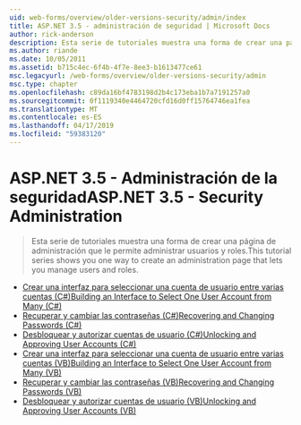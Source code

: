 ```yaml
---
uid: web-forms/overview/older-versions-security/admin/index
title: ASP.NET 3.5 - administración de seguridad | Microsoft Docs
author: rick-anderson
description: Esta serie de tutoriales muestra una forma de crear una página de administración que le permite administrar usuarios y roles.
ms.author: riande
ms.date: 10/05/2011
ms.assetid: b715c4ec-6f4b-4f7e-8ee3-b1613477ce61
msc.legacyurl: /web-forms/overview/older-versions-security/admin
msc.type: chapter
ms.openlocfilehash: c89da16bf4783198d2b4c173eba1b7a7191257a0
ms.sourcegitcommit: 0f1119340e4464720cfd16d0ff15764746ea1fea
ms.translationtype: MT
ms.contentlocale: es-ES
ms.lasthandoff: 04/17/2019
ms.locfileid: "59383120"
---
```

# <a name="aspnet-35---security-administration"></a><span data-ttu-id="fcf4c-103">ASP.NET 3.5 - Administración de la seguridad</span><span class="sxs-lookup"><span data-stu-id="fcf4c-103">ASP.NET 3.5 - Security Administration</span></span>

> <span data-ttu-id="fcf4c-104">Esta serie de tutoriales muestra una forma de crear una página de administración que le permite administrar usuarios y roles.</span><span class="sxs-lookup"><span data-stu-id="fcf4c-104">This tutorial series shows you one way to create an administration page that lets you manage users and roles.</span></span>


- [<span data-ttu-id="fcf4c-105">Crear una interfaz para seleccionar una cuenta de usuario entre varias cuentas (C#)</span><span class="sxs-lookup"><span data-stu-id="fcf4c-105">Building an Interface to Select One User Account from Many (C#)</span></span>](building-an-interface-to-select-one-user-account-from-many-cs.md)
- [<span data-ttu-id="fcf4c-106">Recuperar y cambiar las contraseñas (C#)</span><span class="sxs-lookup"><span data-stu-id="fcf4c-106">Recovering and Changing Passwords (C#)</span></span>](recovering-and-changing-passwords-cs.md)
- [<span data-ttu-id="fcf4c-107">Desbloquear y autorizar cuentas de usuario (C#)</span><span class="sxs-lookup"><span data-stu-id="fcf4c-107">Unlocking and Approving User Accounts (C#)</span></span>](unlocking-and-approving-user-accounts-cs.md)
- [<span data-ttu-id="fcf4c-108">Crear una interfaz para seleccionar una cuenta de usuario entre varias cuentas (VB)</span><span class="sxs-lookup"><span data-stu-id="fcf4c-108">Building an Interface to Select One User Account from Many (VB)</span></span>](building-an-interface-to-select-one-user-account-from-many-vb.md)
- [<span data-ttu-id="fcf4c-109">Recuperar y cambiar las contraseñas (VB)</span><span class="sxs-lookup"><span data-stu-id="fcf4c-109">Recovering and Changing Passwords (VB)</span></span>](recovering-and-changing-passwords-vb.md)
- [<span data-ttu-id="fcf4c-110">Desbloquear y autorizar cuentas de usuario (VB)</span><span class="sxs-lookup"><span data-stu-id="fcf4c-110">Unlocking and Approving User Accounts (VB)</span></span>](unlocking-and-approving-user-accounts-vb.md)
